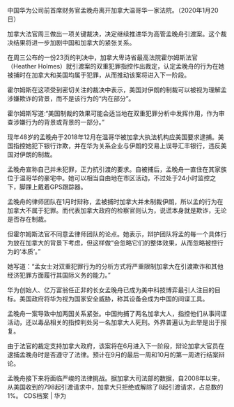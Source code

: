 中国华为公司前首席财务官孟晚舟离开加拿大温哥华一家法院。（2020年1月20日）

加拿大法官周三做出一项关键裁决，决定继续推进华为高管孟晚舟引渡案。这个裁决结果将进一步加剧中国和加拿大的紧张关系。

在周三公布的一份23页的判决中，加拿大卑诗省最高法院霍尔姆斯法官（Heather Holmes）就引渡案的双重犯罪指控作出裁定，认定孟晚舟的行为在她被捕时在加拿大和美国均属于犯罪，从而推动该案将进入下一阶段。

霍尔姆斯在这项受到密切关注的裁决中表示，美国对伊朗的制裁可以被视为理解孟涉嫌欺诈的背景，而不是该行为的“内在部分”。

霍尔姆斯写道:“美国制裁的效果可能会适当地在双重犯罪分析中发挥作用，作为审查涉嫌行为的背景或背景的一部分。”

现年48岁的孟晚舟于2018年12月在温哥华被加拿大执法机构应美国要求逮捕。美国指控她犯下银行诈欺，并在华为关系企业与伊朗的交易上误导汇丰银行，违反美国对伊朗的制裁。

孟晚舟宣称自己并未犯罪，正力抗引渡的要求。自被捕后，孟晚舟一直住在其家族位于温哥华的豪宅中。她可以相当自由地在市区活动，不过处于24小时监控之下，脚踝上戴着GPS跟踪器。

孟晚舟的律师团队在1月时辩称，孟被捕时加拿大并未制裁伊朗，所以孟的行为在加拿大不属于犯罪。而代表加拿大政府的检察官则认为，说谎本身就是欺诈，无论是否存在制裁。

但霍尔姆斯法官不同意孟律师团队的论点。她表示，辩护团队将孟的每一个具体行为放在加拿大的背景下考虑，但这样做“会忽略它们的整体效果，从而忽略被控行为的‘本质’。”

她写道：“孟女士对双重犯罪行为的分析方式将严重限制加拿大在引渡欺诈和其他经济犯罪方面履行其国际义务的能力。”

华为创始人、亿万富翁任正非的长女孟晚舟已成为美中科技博弈最引人注目的目标。美国政府将华为视为国家安全威胁，称其设备会成为中国的间谍工具。

孟晚舟一案导致中加两国关系紧张。中国拘捕了两名加拿大人，指控他们从事间谍活动，还以毒品相关的指控判处另一名加拿大人死刑。外界普遍认为此举是出于报复。

由于法官的裁定支持加拿大政府，该案将在6月进入下一阶段，辩论加拿大官员在逮捕孟晚舟时是否遵守了法律。预计在9月的最后一周和10月的第一周进行结案辩论。

孟晚舟接下来将面临严峻的法律挑战。据加拿大司法部的数据，自2008年以来，从美国收到的798起引渡请求中，加拿大只拒绝或解除了8起引渡请求，占总数的1%。 CDS档案 | 华为



